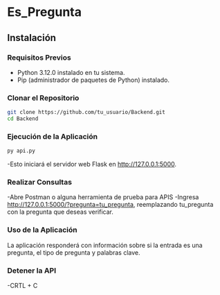 # Es_Pregunta

## Instalación

### Requisitos Previos
- Python 3.12.0 instalado en tu sistema.
- Pip (administrador de paquetes de Python) instalado.

### Clonar el Repositorio 
```bash
git clone https://github.com/tu_usuario/Backend.git
cd Backend
```
### Ejecución de la Aplicación
```bash
py api.py
```
-Esto iniciará el servidor web Flask en http://127.0.0.1:5000.
### Realizar Consultas
-Abre Postman o alguna herramienta de prueba para APIS
-Ingresa http://127.0.0.1:5000/?pregunta=tu_pregunta, reemplazando tu_pregunta con la pregunta que deseas verificar.

### Uso de la Aplicación
La aplicación responderá con información sobre si la entrada es una pregunta, el tipo de pregunta y palabras clave.

### Detener la API
-CRTL + C
